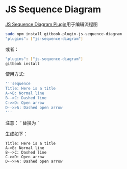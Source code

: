 # JS Sequence Diagram

[JS Sequence Diagram Plugin](https://github.com/gmassanek/gitbook-plugin-js-sequence-diagram)用于编辑流程图

```bash
sudo npm install gitbook-plugin-js-sequence-diagram
"plugins": ["js-sequence-diagram"]
```

或者：

```bash
"plugins": ["js-sequence-diagram"]
gitbook install
```

使用方式:

```bash
'''sequence
Title: Here is a title
A->B: Normal line
B-->C: Dashed line
C->>D: Open arrow
D-->>A: Dashed open arrow
'''
```

注意：  *'* 替换为 *`*

生成如下：

```sequence
Title: Here is a title
A->B: Normal line
B-->C: Dashed line
C->>D: Open arrow
D-->>A: Dashed open arrow
```

